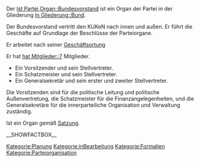 Der [Ist Partei
Organ::Bundesvorstand](/wiki/Ist_Partei_Organ::Bundesvorstand "wikilink") ist
ein Organ der Partei in der Gliederung [In
Gliederung::Bund](/wiki/In_Gliederung::Bund "wikilink").

Der Bundesvorstand vertritt den KUKeN nach innen und außen. Er führt die
Geschäfte auf Grundlage der Beschlüsse der Parteiorgane.

Er arbeitet nach seiner
[Geschäftsortung](/wiki/Hat_Geschäftsordnung::go_bundesvorstand "wikilink")

Er hat [hat Mitglieder::7](hat_Mitglieder::7 "wikilink") Mitglieder.

-   Ein Vorsitzender und sein Stellvertreter.
-   Ein Schatzmeister und sein Stellvertreter.
-   Ein Generalsekretär und sein erster und zweiter Stellvertreter.

Die Vorsitzenden sind für die politische Leitung und politische
Außenvertretung, die Schatzmeister für die Finanzangelegenheiten, und
die Generalsekretäre für die innerparteiliche Organisation und
Verwaltung zuständig.

Ist ein Organ gemäß
[Satzung](/wiki/Ist_definiert_in_Satzung::Satzung#.C2.A7_9a_-_Der_Bundesvorstand "wikilink").

\_\_SHOWFACTBOX\_\_

[Kategorie:Planung](/wiki/Kategorie:Planung "wikilink")
[Kategorie:inBearbeitung](/wiki/Kategorie:inBearbeitung "wikilink")
[Kategorie:Formalien](/wiki/Kategorie:Formalien "wikilink")
[Kategorie:Parteiorganisation](/wiki/Kategorie:Parteiorganisation "wikilink")
